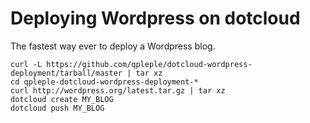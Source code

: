 Deploying Wordpress on dotcloud
===============================

The fastest way ever to deploy a Wordpress blog.

    curl -L https://github.com/qpleple/dotcloud-wordpress-deployment/tarball/master | tar xz
    cd qpleple-dotcloud-wordpress-deployment-*
    curl http://wordpress.org/latest.tar.gz | tar xz
    dotcloud create MY_BLOG
    dotcloud push MY_BLOG